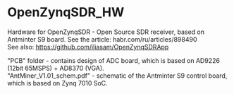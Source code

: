 # OpenZynqSDR_HW
Hardware for OpenZynqSDR - Open Source SDR receiver, based on Antminter S9 board.
See the article: habr.com/ru/articles/898490      
See also: https://github.com/iliasam/OpenZynqSDRApp  
  
"PCB" folder - contains design of ADC board, which is based on AD9226 (12bit 65MSPS) + AD8370 (VGA).  
"AntMiner_V1.01_schem.pdf" - schematic of the Antminter S9 control board, which is based on Zynq 7010 SoC.  



